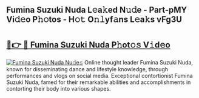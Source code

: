 ## Fumina Suzuki Nuda L𝚎a𝚔ed N𝚞𝚍e - Part-pMY Vi𝚍𝚎o P𝚑𝚘tos - H𝚘𝚝 O𝚗𝚕yf𝚊ns L𝚎a𝚔s vFg3U

# <h2><a href="http://kf2x3v.oniu.top/?m=Fumina+Suzuki+Nuda">🔗👉 🔴 Fumina Suzuki Nuda P𝚑ot𝚘𝚜 V𝚒d𝚎o</a></h2>

[![Fumina Suzuki Nuda Nu𝚍e𝚜](https://i.imgur.com/0qMVB7G.gif)](http://kf2x3v.oniu.top/?m=Fumina+Suzuki+Nuda)
Online thought leader Fumina Suzuki Nuda, known for disseminating dance and lifestyle knowledge, through performances and vlogs on social media. Exceptional contortionist Fumina Suzuki Nuda, famed for their remarkable abilities and accomplishments in contorting their body into various shapes.  
